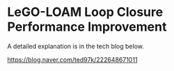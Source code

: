 # LeGO-LOAM Loop Closure Performance Improvement
  
  
A detailed explanation is in the tech blog below.
  
  
https://blog.naver.com/ted97k/222648671011

  
